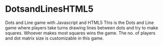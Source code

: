 # DotsandLinesHTML5
Dots and Line game with Javascript and HTML5
This is the Dots and Line game where players take turns drawing lines between dots and try to make squares.
Whoever makes most squares wins the game.
The no. of players and dot matrix size is customizable in this game.
